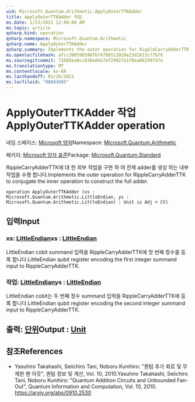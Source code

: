 ```yaml
---
uid: Microsoft.Quantum.Arithmetic.ApplyOuterTTKAdder
title: ApplyOuterTTKAdder 작업
ms.date: 1/23/2021 12:00:00 AM
ms.topic: article
qsharp.kind: operation
qsharp.namespace: Microsoft.Quantum.Arithmetic
qsharp.name: ApplyOuterTTKAdder
qsharp.summary: Implements the outer operation for RippleCarryAdderTTK to conjugate the inner operation to construct the full adder.
ms.openlocfilehash: afcc3085965907b7478b513028e25d1813cf7b76
ms.sourcegitcommit: 71605ea9cc630e84e7ef29027e1f0ea06299747e
ms.translationtype: MT
ms.contentlocale: ko-KR
ms.lasthandoff: 01/26/2021
ms.locfileid: "98843695"
---
```

# <a name="applyouterttkadder-operation"></a><span data-ttu-id="25238-102">ApplyOuterTTKAdder 작업</span><span class="sxs-lookup"><span data-stu-id="25238-102">ApplyOuterTTKAdder operation</span></span>

<span data-ttu-id="25238-103">네임 스페이스: [Microsoft 양자](xref:Microsoft.Quantum.Arithmetic)</span><span class="sxs-lookup"><span data-stu-id="25238-103">Namespace: [Microsoft.Quantum.Arithmetic](xref:Microsoft.Quantum.Arithmetic)</span></span>

<span data-ttu-id="25238-104">패키지: [Microsoft 양자 표준](https://nuget.org/packages/Microsoft.Quantum.Standard)</span><span class="sxs-lookup"><span data-stu-id="25238-104">Package: [Microsoft.Quantum.Standard](https://nuget.org/packages/Microsoft.Quantum.Standard)</span></span>


<span data-ttu-id="25238-105">RippleCarryAdderTTK에 대 한 외부 작업을 구현 하 여 전체 adder를 생성 하는 내부 작업을 수행 합니다.</span><span class="sxs-lookup"><span data-stu-id="25238-105">Implements the outer operation for RippleCarryAdderTTK to conjugate the inner operation to construct the full adder.</span></span>

```qsharp
operation ApplyOuterTTKAdder (xs : Microsoft.Quantum.Arithmetic.LittleEndian, ys : Microsoft.Quantum.Arithmetic.LittleEndian) : Unit is Adj + Ctl
```


## <a name="input"></a><span data-ttu-id="25238-106">입력</span><span class="sxs-lookup"><span data-stu-id="25238-106">Input</span></span>

### <a name="xs--littleendian"></a><span data-ttu-id="25238-107">xs: [LittleEndian](xref:Microsoft.Quantum.Arithmetic.LittleEndian)</span><span class="sxs-lookup"><span data-stu-id="25238-107">xs : [LittleEndian](xref:Microsoft.Quantum.Arithmetic.LittleEndian)</span></span>

<span data-ttu-id="25238-108">LittleEndian cobit summand 입력을 RippleCarryAdderTTK에 첫 번째 정수를 등록 합니다.</span><span class="sxs-lookup"><span data-stu-id="25238-108">LittleEndian qubit register encoding the first integer summand input to RippleCarryAdderTTK.</span></span>


### <a name="ys--littleendian"></a><span data-ttu-id="25238-109">작업: [LittleEndian](xref:Microsoft.Quantum.Arithmetic.LittleEndian)</span><span class="sxs-lookup"><span data-stu-id="25238-109">ys : [LittleEndian](xref:Microsoft.Quantum.Arithmetic.LittleEndian)</span></span>

<span data-ttu-id="25238-110">LittleEndian cobit는 두 번째 정수 summand 입력을 RippleCarryAdderTTK에 등록 합니다.</span><span class="sxs-lookup"><span data-stu-id="25238-110">LittleEndian qubit register encoding the second integer summand input to RippleCarryAdderTTK.</span></span>



## <a name="output--unit"></a><span data-ttu-id="25238-111">출력: [단위](xref:microsoft.quantum.lang-ref.unit)</span><span class="sxs-lookup"><span data-stu-id="25238-111">Output : [Unit](xref:microsoft.quantum.lang-ref.unit)</span></span>



## <a name="references"></a><span data-ttu-id="25238-112">참조</span><span class="sxs-lookup"><span data-stu-id="25238-112">References</span></span>

- <span data-ttu-id="25238-113">Yasuhiro Takahashi, Seiichiro Tani, Noboru Kunihiro: "퀀텀 추가 회로 및 무제한 팬 아웃", 퀀텀 정보 및 계산, Vol. 10, 2010.</span><span class="sxs-lookup"><span data-stu-id="25238-113">Yasuhiro Takahashi, Seiichiro Tani, Noboru Kunihiro: "Quantum Addition Circuits and Unbounded Fan-Out", Quantum Information and Computation, Vol. 10, 2010.</span></span>
  https://arxiv.org/abs/0910.2530